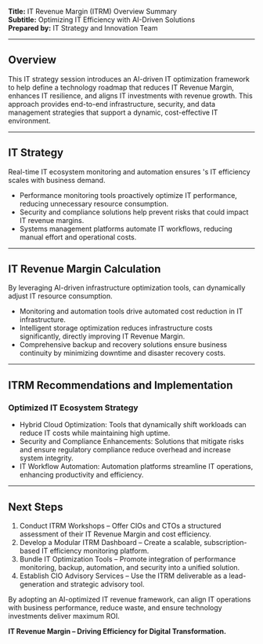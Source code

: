 **Title:** IT Revenue Margin (ITRM) Overview Summary  
**Subtitle:** Optimizing IT Efficiency with AI-Driven Solutions  
**Prepared by:** IT Strategy and Innovation Team

---

## Overview
This IT strategy session introduces an AI-driven IT optimization framework to help <Client Name> define a technology roadmap that reduces IT Revenue Margin, enhances IT resilience, and aligns IT investments with revenue growth. This approach provides end-to-end infrastructure, security, and data management strategies that support a dynamic, cost-effective IT environment.

---

## IT Strategy
Real-time IT ecosystem monitoring and automation ensures <Client Name>'s IT efficiency scales with business demand.

- Performance monitoring tools proactively optimize IT performance, reducing unnecessary resource consumption.  
- Security and compliance solutions help prevent risks that could impact IT revenue margins.  
- Systems management platforms automate IT workflows, reducing manual effort and operational costs.  

---

## IT Revenue Margin Calculation
By leveraging AI-driven infrastructure optimization tools, <Client Name> can dynamically adjust IT resource consumption.

- Monitoring and automation tools drive automated cost reduction in IT infrastructure.  
- Intelligent storage optimization reduces infrastructure costs significantly, directly improving IT Revenue Margin.  
- Comprehensive backup and recovery solutions ensure business continuity by minimizing downtime and disaster recovery costs.  

---

## ITRM Recommendations and Implementation
### Optimized IT Ecosystem Strategy

- Hybrid Cloud Optimization: Tools that dynamically shift workloads can reduce IT costs while maintaining high uptime.  
- Security and Compliance Enhancements: Solutions that mitigate risks and ensure regulatory compliance reduce overhead and increase system integrity.  
- IT Workflow Automation: Automation platforms streamline IT operations, enhancing productivity and efficiency.  

---

## Next Steps
1. Conduct ITRM Workshops – Offer CIOs and CTOs a structured assessment of their IT Revenue Margin and cost efficiency.  
2. Develop a Modular ITRM Dashboard – Create a scalable, subscription-based IT efficiency monitoring platform.  
3. Bundle IT Optimization Tools – Promote integration of performance monitoring, backup, automation, and security into a unified solution.  
4. Establish CIO Advisory Services – Use the ITRM deliverable as a lead-generation and strategic advisory tool.  

By adopting an AI-optimized IT revenue framework, <Client Name> can align IT operations with business performance, reduce waste, and ensure technology investments deliver maximum ROI.

**IT Revenue Margin – Driving Efficiency for Digital Transformation.**

